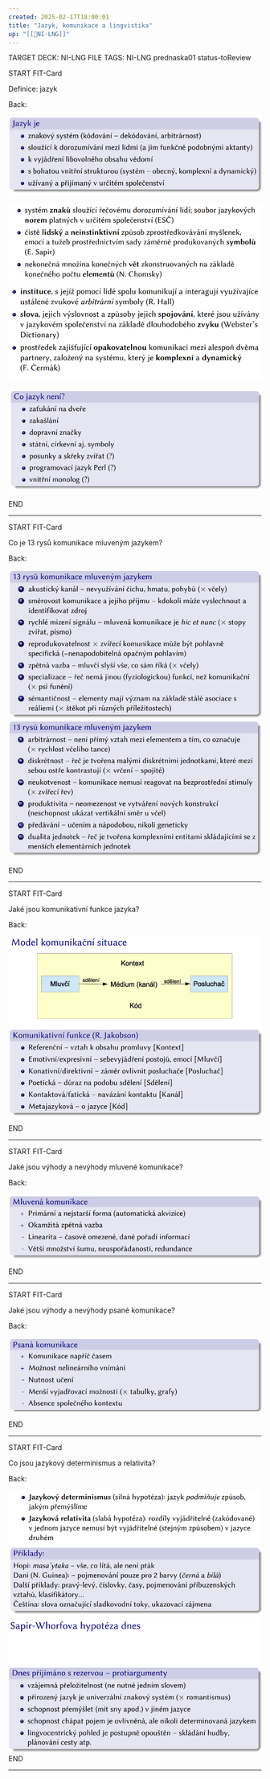 ```yaml
---
created: 2025-02-17T18:00:01
title: "Jazyk, komunikace a lingvistika"
up: "[[📖NI-LNG]]"
---
```


TARGET DECK: NI-LNG
FILE TAGS: NI-LNG prednaska01 status-toReview


START
FIT-Card

Definice: jazyk

Back:

![](../../Assets/Pasted%20image%2020250217185344.png)

![](../../Assets/Pasted%20image%2020250217181915.png)
![](../../Assets/Pasted%20image%2020250217182345.png)

<!-- DetailInfoStart -->
![](../../Assets/Pasted%20image%2020250217183804.png)
<!-- DetailInfoEnd -->

END

---


START
FIT-Card

Co je 13 rysů komunikace mluveným jazykem?

Back:

![](../../Assets/Pasted%20image%2020250217183840.png)
![](../../Assets/Pasted%20image%2020250217183851.png)

END

---


START
FIT-Card

Jaké jsou komunikativní funkce jazyka?

Back:

![](../../Assets/Pasted%20image%2020250217185809.png)

END

---


START
FIT-Card

Jaké jsou výhody a nevýhody mluvené komunikace?

Back:

![](../../Assets/Pasted%20image%2020250217190812.png)

END

---


START
FIT-Card

Jaké jsou výhody a nevýhody psané komunikace?

Back:

![](../../Assets/Pasted%20image%2020250217190832.png)

END

---


START
FIT-Card

Co jsou jazykový determinismus a relativita?

Back:

![](../../Assets/Pasted%20image%2020250217191848.png)
![](../../Assets/Pasted%20image%2020250217192531.png)
END

---
